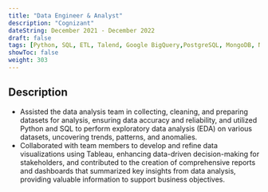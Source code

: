 ```yaml
---
title: "Data Engineer & Analyst"
description: "Cognizant"
dateString: December 2021 - December 2022
draft: false
tags: [Python, SQL, ETL, Talend, Google BigQuery,PostgreSQL, MongoDB, NumPy, SciPy, scikit-learn, Matplotlib, Seaborn, Plotly, Tableau, Power BI]
showToc: false
weight: 303
---
```

## Description
- Assisted the data analysis team in collecting, cleaning, and preparing datasets for analysis, ensuring data accuracy and reliability, and utilized Python and SQL to perform exploratory data analysis (EDA) on various datasets, uncovering trends, patterns, and anomalies.
- Collaborated with team members to develop and refine data visualizations using Tableau, enhancing data-driven decision-making for stakeholders, and contributed to the creation of comprehensive reports and dashboards that summarized key insights from data analysis, providing valuable information to support business objectives.

